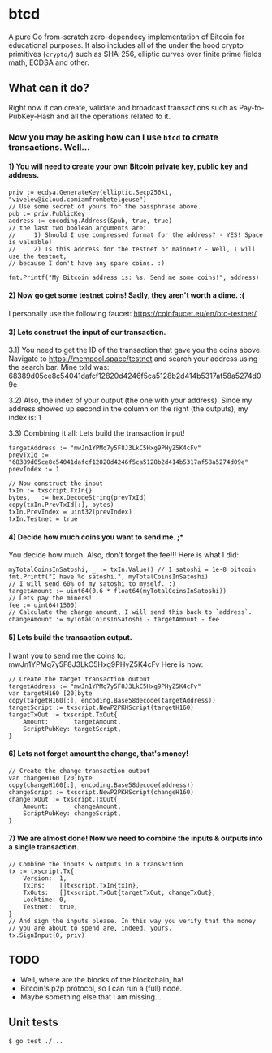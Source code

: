 # btcd

A pure Go from-scratch zero-dependecy implementation of Bitcoin for educational purposes.
It also includes all of the under the hood crypto primitives (`crypto/`) such as SHA-256,
elliptic curves over finite prime fields math, ECDSA and other.

## What can it do?

Right now it can create, validate and broadcast transactions such as Pay-to-PubKey-Hash and
all the operations related to it.

### Now you may be asking how can I use `btcd` to create transactions. Well...

#### 1) You will need to create your own Bitcoin private key, public key and address.
```golang
priv := ecdsa.GenerateKey(elliptic.Secp256k1, "vivelev@icloud.comiamfrombetelgeuse")
// Use some secret of yours for the passphrase above.
pub := priv.PublicKey
address := encoding.Address(&pub, true, true)
// the last two boolean arguments are:
//     1) Should I use compressed format for the address? - YES! Space is valuable!
//     2) Is this address for the testnet or mainnet? - Well, I will use the testnet,
// because I don't have any spare coins. :)

fmt.Printf("My Bitcoin address is: %s. Send me some coins!", address)
```

#### 2) Now go get some testnet coins! Sadly, they aren't worth a dime. :(
I personally use the following faucet: https://coinfaucet.eu/en/btc-testnet/

#### 3) Lets construct the input of our transaction.
3.1) You need to get the ID of the transaction that gave you the coins above.
Navigate to https://mempool.space/testnet and search your address using the search bar.
Mine txId was: 68389d05ce8c54041dafcf12820d4246f5ca5128b2d414b5317af58a5274d09e

3.2) Also, the index of your output (the one with your address). Since my address showed up second
in the column on the right (the outputs), my index is: 1

3.3) Combining it all: Lets build the transaction input!
```golang
targetAddress := "mwJn1YPMq7y5F8J3LkC5Hxg9PHyZ5K4cFv"
prevTxId := "68389d05ce8c54041dafcf12820d4246f5ca5128b2d414b5317af58a5274d09e"
prevIndex := 1

// Now construct the input
txIn := txscript.TxIn{}
bytes, _ := hex.DecodeString(prevTxId)
copy(txIn.PrevTxId[:], bytes)
txIn.PrevIndex = uint32(prevIndex)
txIn.Testnet = true
```

#### 4) Decide how much coins you want to send me. ;*
You decide how much. Also, don't forget the fee!!! Here is what I did:
```golang
myTotalCoinsInSatoshi, _ := txIn.Value() // 1 satoshi = 1e-8 bitcoin
fmt.Printf("I have %d satoshi.", myTotalCoinsInSatoshi)
// I will send 60% of my satoshi to myself. :)
targetAmount := uint64(0.6 * float64(myTotalCoinsInSatoshi))
// Lets pay the miners!
fee := uint64(1500)
// Calculate the change amount, I will send this back to `address`.
changeAmount := myTotalCoinsInSatoshi - targetAmount - fee
```

#### 5) Lets build the transaction output.
I want you to send me the coins to: mwJn1YPMq7y5F8J3LkC5Hxg9PHyZ5K4cFv
Here is how:
```golang
// Create the target transaction output
targetAddress := "mwJn1YPMq7y5F8J3LkC5Hxg9PHyZ5K4cFv"
var targetH160 [20]byte
copy(targetH160[:], encoding.Base58decode(targetAddress))
targetScript := txscript.NewP2PKHScript(targetH160)
targetTxOut := txscript.TxOut{
    Amount:       targetAmount,
    ScriptPubKey: targetScript,
}
```

#### 6) Lets not forget amount the change, that's money!
```golang
// Create the change transaction output
var changeH160 [20]byte
copy(changeH160[:], encoding.Base58decode(address))
changeScript := txscript.NewP2PKHScript(changeH160)
changeTxOut := txscript.TxOut{
    Amount:       changeAmount,
    ScriptPubKey: changeScript,
}
```

#### 7) We are almost done! Now we need to combine the inputs & outputs into a single transaction.
```golang
// Combine the inputs & outputs in a transaction
tx := txscript.Tx{
    Version:  1,
    TxIns:    []txscript.TxIn{txIn},
    TxOuts:   []txscript.TxOut{targetTxOut, changeTxOut},
    Locktime: 0,
    Testnet:  true,
}
// And sign the inputs please. In this way you verify that the money
// you are about to spend are, indeed, yours.
tx.SignInput(0, priv)
```

## TODO
 - Well, where are the blocks of the blockchain, ha!
 - Bitcoin's p2p protocol, so I can run a (full) node.
 - Maybe something else that I am missing...

## Unit tests
```bash
$ go test ./...
```
